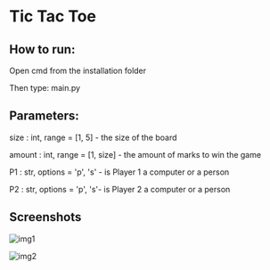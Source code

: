 # Tic Tac Toe

## How to run: 
Open cmd from the installation folder

Then type: main.py <size> <amount> <P1> <P2>

## Parameters:
size : int, range = [1, 5] - the size of the board

amount : int, range = [1, size] - the amount of marks to win the game

P1 : str, options = 'p', 's' - is Player 1 a computer or a person

P2 : str, options = 'p', 's'- is Player 2 a computer or a person

## Screenshots

![img1](https://github.com/antonkhmv/TicTacToe/tree/blob/img/1.png)

![img2](https://github.com/antonkhmv/TicTacToe/tree/blob/img/2.png)
